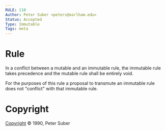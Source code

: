 ```yaml
---
RULE: 110
Author: Peter Suber <peters@earlham.edu>
Status: Accepted
Type: Immutable
Tags: meta
---
```


# Rule

In a conflict between a mutable and an immutable rule, the immutable rule takes precedence and the mutable rule shall be entirely void.

For the purposes of this rule a proposal to transmute an immutable rule does not "conflict" with that immutable rule.

# Copyright

[Copyright](http://legacy.earlham.edu/~peters/copyrite.htm) © 1990, Peter Suber
